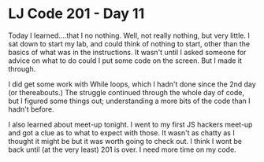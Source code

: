 # LJ Code 201 - Day 11

Today I learned....that I no nothing. Well, not really nothing, but very little. I sat down to start my lab, and could think of nothing to start, other than the basics of what was in the instructions. It wasn't until I asked someone for advice on what to do could I put some code on the screen. But I made it through.

I did get some work with While loops, which I hadn't done since the 2nd day (or thereabouts.) The struggle continued through the whole day of code, but I figured some things out; understanding a more bits of the code than I hadn't before.

I also learned about meet-up tonight. I went to my first JS hackers meet-up and got a clue as to what to expect with those. It wasn't as chatty as I thought it might be but it was worth going to check out. I think I wont be back until (at the very least) 201 is over. I need more time on my code.

